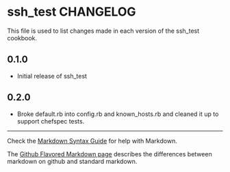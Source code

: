 ssh_test CHANGELOG
==================

This file is used to list changes made in each version of the ssh_test cookbook.

0.1.0
-----
- Initial release of ssh_test

0.2.0
-----
- Broke default.rb into config.rb and known_hosts.rb and cleaned it up to support chefspec tests.



- - -
Check the [Markdown Syntax Guide](http://daringfireball.net/projects/markdown/syntax) for help with Markdown.

The [Github Flavored Markdown page](http://github.github.com/github-flavored-markdown/) describes the differences between markdown on github and standard markdown.
